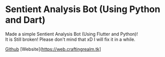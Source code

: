 # Sentient Analysis Bot (Using Python and Dart)

Made a simple Sentient Analysis Bot (Using Flutter and Python)! <br>
It is Still broken! Please don't mind that xD I will fix it in a while.

[Github](https://github.com/PranavVerma-droid)
[Website](https://web.craftingrealm.tk]
